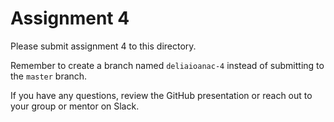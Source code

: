 # Assignment 4

Please submit assignment 4 to this directory.

Remember to create a branch named `deliaioanac-4` 
instead of submitting to the `master` branch.

If you have any questions, review the GitHub presentation or reach
out to your group or mentor on Slack.

